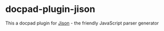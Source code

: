 docpad-plugin-jison
===================

This a docpad plugin for [Jison](http://zaach.github.io/jison/) - the friendly JavaScript parser generator 
